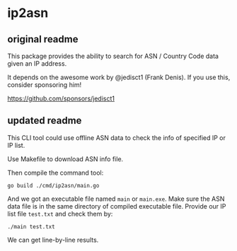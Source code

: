# ip2asn

## original readme

This package provides the ability to search for ASN / Country Code data given
an IP address.

It depends on the awesome work by @jedisct1 (Frank Denis).  If you use this,
consider sponsoring him!

https://github.com/sponsors/jedisct1

## updated readme

This CLI tool could use offline ASN data to check the info of specified IP or IP list.

Use Makefile to download ASN info file.

Then compile the command tool:

```
go build ./cmd/ip2asn/main.go
```

And we got an executable file named `main` or `main.exe`. Make sure the ASN data file is in the same directory of compiled executable file. Provide our IP list file `test.txt` and check them by:

```
./main test.txt
```

We can get line-by-line results.